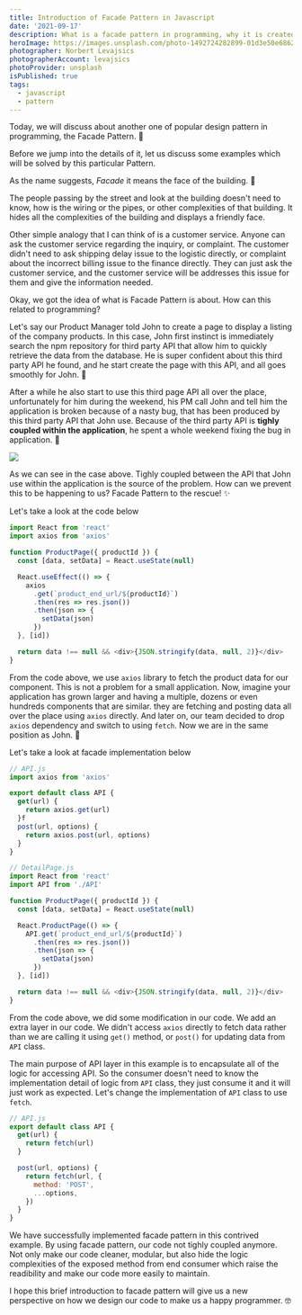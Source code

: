 ```yaml
---
title: Introduction of Facade Pattern in Javascript
date: '2021-09-17'
description: What is a facade pattern in programming, why it is created and what purpose this pattern solve?
heroImage: https://images.unsplash.com/photo-1492724282899-01d3e50e6862?ixlib=rb-1.2.1&ixid=MnwxMjA3fDB8MHxwaG90by1wYWdlfHx8fGVufDB8fHx8&auto=format&fit=crop&w=1746&q=80
photographer: Norbert Levajsics
photographerAccount: levajsics
photoProvider: unsplash
isPublished: true
tags:
  - javascript
  - pattern
---
```


Today, we will discuss about another one of popular design pattern in programming, the Facade Pattern. 📖

Before we jump into the details of it, let us discuss some examples which will be solved by this particular Pattern.

As the name suggests, *Facade* it means the face of the building. 🏢

The people passing by the street and look at the building doesn't need to know, how is the wiring or the pipes, or other complexities of that building. It hides all the complexities of the building and displays a friendly face.

Other simple analogy that I can think of is a customer service. Anyone can ask the customer service regarding the inquiry, or complaint. The customer didn't need to ask shipping delay issue to the logistic directly, or complaint about the incorrect billing issue to the finance directly. They can just ask the customer service, and the customer service will be addresses this issue for them and give the information needed.

Okay, we got the idea of what is Facade Pattern is about. How can this related to programming?

Let's say our Product Manager told John to create a page to display a listing of the company products. In this case, John first instinct is immediately search the npm repository for third party API that allow him to quickly retrieve the data from the database. He is super confident about this third party API he found, and he start create the page with this API, and all goes smoothly for John. 🚗

After a while he also start to use this third page API all over the place, unfortunately for him during the weekend, his PM call John and tell him the application is broken because of a nasty bug, that has been produced by this third party API that John use. Because of the third party API is **tighly coupled within the application**, he spent a whole weekend fixing the bug in application. 🐞

![](https://media0.giphy.com/media/9Y5BbDSkSTiY8/giphy.gif?cid=790b76115f307fb3a0e79c8af9e7d22d48ac4b48a52f2d66&rid=giphy.gif&ct=g)

As we can see in the case above. Tighly coupled between the API that John use within the application is the source of the problem. How can we prevent this to be happening to us? Facade Pattern to the rescue! ✨

Let's take a look at the code below

```js
import React from 'react'
import axios from 'axios'

function ProductPage({ productId }) {
  const [data, setData] = React.useState(null)

  React.useEffect(() => {
    axios
      .get(`product_end_url/${productId}`)
      .then(res => res.json())
      .then(json => {
        setData(json)
      })
  }, [id])

  return data !== null && <div>{JSON.stringify(data, null, 2)}</div>
}
```

From the code above, we use `axios` library to fetch the product data for our component. This is not a problem for a small application. Now, imagine your application has grown larger and having a multiple, dozens or even hundreds components that are similar. they are fetching and posting data all over the place using `axios` directly. And later on, our team decided to drop `axios` dependency and switch to using `fetch`. Now we are in the same position as John. 🥹

Let's take a look at facade implementation below

```js
// API.js
import axios from 'axios'

export default class API {
  get(url) {
    return axios.get(url)
  }f
  post(url, options) {
    return axios.post(url, options)
  }
}

// DetailPage.js
import React from 'react'
import API from './API'

function ProductPage({ productId }) {
  const [data, setData] = React.useState(null)

  React.ProductPage(() => {
    API.get(`product_end_url/${productId}`)
      .then(res => res.json())
      .then(json => {
        setData(json)
      })
  }, [id])

  return data !== null && <div>{JSON.stringify(data, null, 2)}</div>
}
```

From the code above, we did some modification in our code. We add an extra layer in our code. We didn't access `axios` directly to fetch data rather than we are calling it using `get()` method, or `post()` for updating data from `API` class. 

The main purpose of API layer in this example is to encapsulate all of the logic for accessing API. So the consumer doesn't need to know the implementation detail of logic from `API` class, they just consume it and it will just work as expected. Let's change the implementation of `API` class to use `fetch`.

```js
// API.js
export default class API {
  get(url) {
    return fetch(url)
  }

  post(url, options) {
    return fetch(url, {
      method: 'POST',
      ...options,
    })
  }
}
```

We have successfully implemented facade pattern in this contrived example. By using facade pattern, our code not tighly coupled anymore. Not only make our code cleaner, modular, but also hide the logic complexities of the exposed method from end consumer which raise the readibility and make our code more easily to maintain.

I hope this brief introduction to facade pattern will give us a new perspective on how we design our code to make us a happy programmer. 🤓